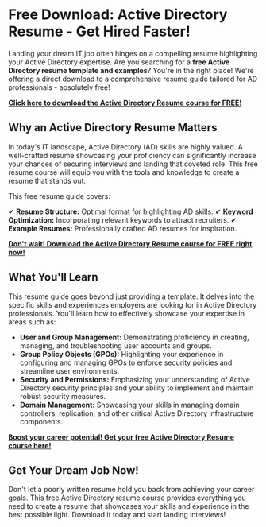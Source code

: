 # Free Download: Active Directory Resume - Get Hired Faster!

Landing your dream IT job often hinges on a compelling resume highlighting your Active Directory expertise. Are you searching for a **free Active Directory resume template and examples**? You're in the right place! We're offering a direct download to a comprehensive resume guide tailored for AD professionals - absolutely free!

[**Click here to download the Active Directory Resume course for FREE!**](https://udemywork.com/active-directory-resume)

## Why an Active Directory Resume Matters

In today's IT landscape, Active Directory (AD) skills are highly valued. A well-crafted resume showcasing your proficiency can significantly increase your chances of securing interviews and landing that coveted role. This free resume course will equip you with the tools and knowledge to create a resume that stands out.

This free resume guide covers:

✔ **Resume Structure:** Optimal format for highlighting AD skills.
✔ **Keyword Optimization:** Incorporating relevant keywords to attract recruiters.
✔ **Example Resumes:** Professionally crafted AD resumes for inspiration.

[**Don't wait! Download the Active Directory Resume course for FREE right now!**](https://udemywork.com/active-directory-resume)

## What You'll Learn

This resume guide goes beyond just providing a template. It delves into the specific skills and experiences employers are looking for in Active Directory professionals. You'll learn how to effectively showcase your expertise in areas such as:

*   **User and Group Management:** Demonstrating proficiency in creating, managing, and troubleshooting user accounts and groups.
*   **Group Policy Objects (GPOs):** Highlighting your experience in configuring and managing GPOs to enforce security policies and streamline user environments.
*   **Security and Permissions:** Emphasizing your understanding of Active Directory security principles and your ability to implement and maintain robust security measures.
*   **Domain Management:** Showcasing your skills in managing domain controllers, replication, and other critical Active Directory infrastructure components.

[**Boost your career potential! Get your free Active Directory Resume course here!**](https://udemywork.com/active-directory-resume)

## Get Your Dream Job Now!

Don't let a poorly written resume hold you back from achieving your career goals. This free Active Directory resume course provides everything you need to create a resume that showcases your skills and experience in the best possible light. Download it today and start landing interviews!
